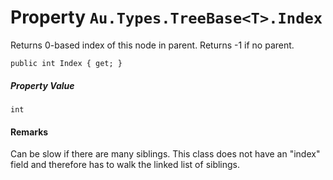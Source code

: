 # Property `Au.Types.TreeBase<T>.Index`

Returns 0-based index of this node in parent. Returns -1 if no parent.

```
public int Index { get; }
```

##### Property Value

`int`

#### Remarks

Can be slow if there are many siblings. This class does not have an "index" field and therefore has to walk the linked list of siblings.